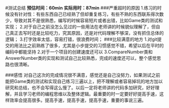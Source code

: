 #测试总结 
**预估时间：60min**
**实际用时：87min**
###严重超时的原因
1.练习的时候没有针对性：有些东西自己已经熟了但却重复练习，有些不熟的东西联系得次数少，导致对其不是很熟悉，编写的时候容易短片或者出错，比如Game类的测试和实现；
2.对于自己之前没怎么见过的一些用法在老师讲的时候貌似理解了，但自己真正去写时还是比较吃力，究其原因，还是对代码理解不够深，没有抓住总体的逻辑；
3.打字效率太低，容易打错，很浪费时间；
###比较满意的地方
1.对git提交的用法比之前熟练了很多，尤其是小步提交的习惯感觉不错，希望以后在平时的编码中都能坚持
2.对于一个项目的创建速度还可以
3.CompareNumber类和AnswerNumber类的实现和测试自己比较熟悉，完成的速度还可以，整个感觉思路也很清晰。

###感悟
  对自己这次的完成情况很不满意，感觉还是自己没努力，如果测试之前能把Game类的测试和实现自己练习三遍以上，把不理解或者容易掉坑的地方加以研究和总结，也不会写得这么慢了。以后一定将老师讲的代码多加研究，好好理解，并且学习老师的编程思维以及整体逻辑。最重要的时一定要好好提高手速，这样效率会提高很多。提高手速，提高手速，提高手速，重要的事说三遍。